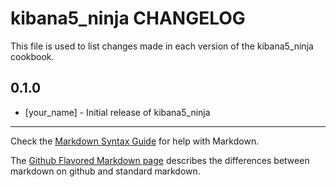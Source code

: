 # kibana5_ninja CHANGELOG

This file is used to list changes made in each version of the kibana5_ninja cookbook.

## 0.1.0
- [your_name] - Initial release of kibana5_ninja

- - -
Check the [Markdown Syntax Guide](http://daringfireball.net/projects/markdown/syntax) for help with Markdown.

The [Github Flavored Markdown page](http://github.github.com/github-flavored-markdown/) describes the differences between markdown on github and standard markdown.
